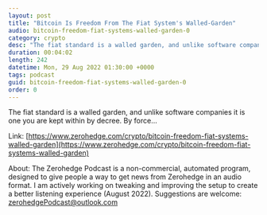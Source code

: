 ```yaml
---
layout: post
title: "Bitcoin Is Freedom From The Fiat System's Walled-Garden"
audio: bitcoin-freedom-fiat-systems-walled-garden-0
category: crypto
desc: "The fiat standard is a walled garden, and unlike software companies it is one you are kept within by decree. By force..."
duration: 00:04:02
length: 242
datetime: Mon, 29 Aug 2022 01:30:00 +0000
tags: podcast
guid: bitcoin-freedom-fiat-systems-walled-garden-0
order: 0
---
```

The fiat standard is a walled garden, and unlike software companies it is one you are kept within by decree. By force...

Link: [https://www.zerohedge.com/crypto/bitcoin-freedom-fiat-systems-walled-garden](https://www.zerohedge.com/crypto/bitcoin-freedom-fiat-systems-walled-garden)

About: The Zerohedge Podcast is a non-commercial, automated program, designed to give people a way to get news from Zerohedge in an audio format.  I am actively working on tweaking and improving the setup to create a better listening experience (August 2022).  Suggestions are welcome: [zerohedgePodcast@outlook.com](mailto:zerohedgePodcast@outlook.com)
